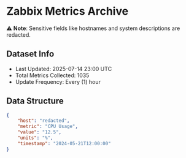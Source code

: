 # Zabbix Metrics Archive

⚠️ **Note**: Sensitive fields like hostnames and system descriptions are redacted.

## Dataset Info
- Last Updated: 2025-07-14 23:00 UTC
- Total Metrics Collected: 1035
- Update Frequency: Every (1) hour

## Data Structure
```json
{
    "host": "redacted",
    "metric": "CPU Usage",
    "value": "12.5",
    "units": "%",
    "timestamp": "2024-05-21T12:00:00"
}
```
